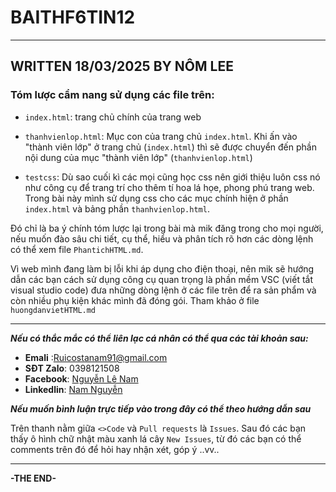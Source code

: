 # BAITHF6TIN12
---
## WRITTEN 18/03/2025 BY NÔM LEE

### Tóm lược cẩm nang sử dụng các file trên:

+ `index.html`: trang chủ chính của trang web

+ `thanhvienlop.html`: Mục con của trang chủ `index.html`. Khi ấn vào "thành viên lớp" ở trang chủ (`index.html`) thì sẽ được chuyển đến phần nội dung của mục "thành viên lớp" (`thanhvienlop.html`)

+ `testcss`: Dù sao cuối kì các mọi cũng học css nên giới thiệu luôn css nó như công cụ để trang trí cho thêm tí hoa lá họe, phong phú trang web. Trong bài này mình sử dụng css cho các mục chính hiện ở phần `index.html` và bảng phần `thanhvienlop.html`.

Đó chỉ là ba ý chính tóm lược lại trong bài mà mik đăng trong cho mọi người, nếu muốn đào sâu chi tiết, cụ thể, hiểu và phân tích rõ hơn các dòng lệnh có thể xem file `PhantichHTML.md`. 

Vì web mình đang làm bị lỗi khi áp dụng cho điện thoại, nên mik sẽ hướng dẫn các bạn cách sử dụng công cụ quan trọng là phần mềm VSC (viết tắt visual studio code) đưa những dòng lệnh ở các file trên để ra sản phẩm và còn nhiều phụ kiện khác mình đã đóng gói. Tham khảo ở file `huongdanvietHTML.md`

***

***Nếu có thắc mắc có thể liên lạc cá nhân có thể qua các tài khoản sau:***

- **Emali** :Ruicostanam91@gmail.com
- **SĐT Zalo**: 0398121508
- **Facebook**: [Nguyễn Lê Nam](https://www.facebook.com/profile.php?id=100083199168370&locale=vi_VN)
- **Linkedlin**: [Nam Nguyễn](https://www.linkedin.com/in/nam-nguy%E1%BB%85n-50783133b/)

***Nếu muốn bình luận trực tiếp vào trong đây có thể theo hướng dẫn sau***

Trên thanh nằm giữa `<>Code` và `Pull requests` là `Issues`. Sau đó các bạn thấy ô hình chữ nhật màu xanh lá cây `New Issues`, từ đó các bạn có thể comments trên đó để hỏi hay nhận xét, góp ý ..vv..

***
**-THE END-**
